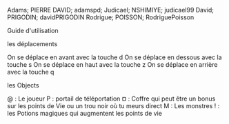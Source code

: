 Adams; PIERRE DAVID; adamspd; Judicael; NSHIMIYE; judicael99 David; PRIGODIN; davidPRIGODIN Rodrigue; POISSON; RodriguePoisson

Guide d'utilisation

les déplacements

On se déplace en avant avec la touche d On se déplace en dessous avec la touche s On se déplace en haut avec la touche z On se déplace en arrière avec la touche q

les Objects

@ : Le joueur P : portail de téléportation ¤ : Coffre qui peut être un bonus sur les points de Vie ou un trou noir où tu meurs direct M : Les monstres ! : les Potions magiques qui augmentent les points de vie
